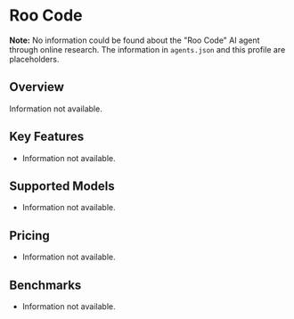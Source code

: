 # Roo Code

**Note:** No information could be found about the "Roo Code" AI agent through online research. The information in `agents.json` and this profile are placeholders.

## Overview

Information not available.

## Key Features

- Information not available.

## Supported Models

- Information not available.

## Pricing

- Information not available.

## Benchmarks

- Information not available.

